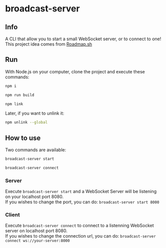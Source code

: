# broadcast-server

## Info
A CLI that allow you to start a small WebSocket server, or to connect to one!\
This project idea comes from [Roadmap.sh](https://roadmap.sh/projects/broadcast-server)

## Run
With Node.js on your computer, clone the project and execute these commands:
```bash
npm i
```

```bash
npm run build
```

```bash
npm link
```

Later, if you want to unlink it:
```bash
npm unlink --global
```

## How to use
Two commands are available:
```bash
broadcast-server start
```

```bash
broadcast-server connect
```

### Server
Execute `broadcast-server start` and a WebSocket Server will be listening on your localhost port 8080.\
If you wishes to change the port, you can do: `broadcast-server start 8000`

### Client
Execute `broadcast-server connect` to connect to a listenning WebSocket server on localhost port 8080.\
If you wishes to change the connection url, you can do: `broadcast-server connect ws://your-server:8000`
